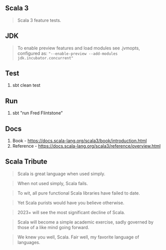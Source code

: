 Scala 3
-------
>Scala 3 feature tests.

JDK
---
>To enable preview features and load modules see .jvmopts, configured
>as: ```"--enable-preview --add-modules jdk.incubator.concurrent"```

Test
----
1. sbt clean test

Run
---
1. sbt "run Fred Flintstone"

Docs
----
1. Book - https://docs.scala-lang.org/scala3/book/introduction.html
2. Reference - https://docs.scala-lang.org/scala3/reference/overview.html

Scala Tribute
-------------
>Scala is great language when used simply.

>When not used simply, Scala fails. 

>To wit, all pure functional Scala libraries have failed to date.

>Yet Scala purists would have you believe otherwise.

>2023+ will see the most significant decline of Scala.

>Scala will become a simple academic exercise, sadly governed by those of a like mind going forward.

>We knew you well, Scala. Fair well, my favorite language of languages.